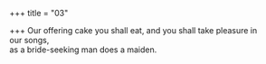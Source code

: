 +++
title = "03"

+++
Our offering cake you shall eat, and you shall take pleasure in  
our songs,  
as a bride-seeking man does a maiden.  
